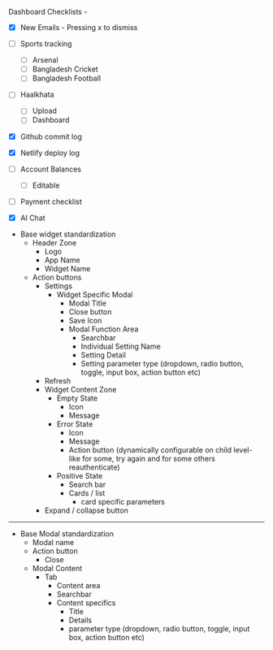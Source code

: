 
Dashboard Checklists - 

- [x] New Emails - Pressing x to dismiss
- [ ] Sports tracking
	- [ ] Arsenal
	- [ ] Bangladesh Cricket
	- [ ] Bangladesh Football
- [ ] Haalkhata
	- [ ] Upload
	- [ ] Dashboard
- [x] Github commit log
- [x] Netlify deploy log
- [ ] Account Balances 
	- [ ] Editable
- [ ] Payment checklist
- [x] AI Chat


- Base widget standardization
	- Header Zone
		- Logo
		- App Name
		- Widget Name
	- Action buttons
		- Settings
			- Widget Specific Modal
				- Modal Title
				- Close button
				- Save Icon
				- Modal Function Area
					- Searchbar
					- Individual Setting Name
					- Setting Detail
					- Setting parameter type (dropdown, radio button, toggle, input box, action button etc)
		- Refresh
		- Widget Content Zone
			- Empty State
				- Icon
				- Message
			- Error State
				- Icon
				- Message
				- Action button (dynamically configurable on child level- like for some, try again and for some others reauthenticate)
			- Positive State
				- Search bar
				- Cards / list 
					- card specific parameters
		- Expand / collapse button
---
- Base Modal standardization
	- Modal name
	- Action button
		- Close
	- Modal Content
		- Tab
			- Content area
			- Searchbar
			- Content specifics
				- Title
				- Details
				- parameter type (dropdown, radio button, toggle, input box, action button etc)